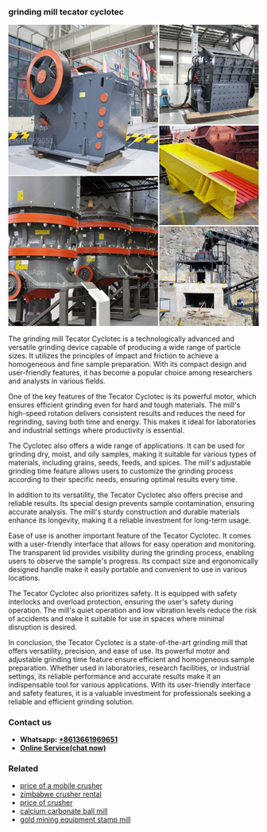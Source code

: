 <h3>grinding mill tecator cyclotec</h3><img src='1704791622.jpg' alt=''><p>The grinding mill Tecator Cyclotec is a technologically advanced and versatile grinding device capable of producing a wide range of particle sizes. It utilizes the principles of impact and friction to achieve a homogeneous and fine sample preparation. With its compact design and user-friendly features, it has become a popular choice among researchers and analysts in various fields.</p><p>One of the key features of the Tecator Cyclotec is its powerful motor, which ensures efficient grinding even for hard and tough materials. The mill's high-speed rotation delivers consistent results and reduces the need for regrinding, saving both time and energy. This makes it ideal for laboratories and industrial settings where productivity is essential.</p><p>The Cyclotec also offers a wide range of applications. It can be used for grinding dry, moist, and oily samples, making it suitable for various types of materials, including grains, seeds, feeds, and spices. The mill's adjustable grinding time feature allows users to customize the grinding process according to their specific needs, ensuring optimal results every time.</p><p>In addition to its versatility, the Tecator Cyclotec also offers precise and reliable results. Its special design prevents sample contamination, ensuring accurate analysis. The mill's sturdy construction and durable materials enhance its longevity, making it a reliable investment for long-term usage.</p><p>Ease of use is another important feature of the Tecator Cyclotec. It comes with a user-friendly interface that allows for easy operation and monitoring. The transparent lid provides visibility during the grinding process, enabling users to observe the sample's progress. Its compact size and ergonomically designed handle make it easily portable and convenient to use in various locations.</p><p>The Tecator Cyclotec also prioritizes safety. It is equipped with safety interlocks and overload protection, ensuring the user's safety during operation. The mill's quiet operation and low vibration levels reduce the risk of accidents and make it suitable for use in spaces where minimal disruption is desired.</p><p>In conclusion, the Tecator Cyclotec is a state-of-the-art grinding mill that offers versatility, precision, and ease of use. Its powerful motor and adjustable grinding time feature ensure efficient and homogeneous sample preparation. Whether used in laboratories, research facilities, or industrial settings, its reliable performance and accurate results make it an indispensable tool for various applications. With its user-friendly interface and safety features, it is a valuable investment for professionals seeking a reliable and efficient grinding solution.</p><h3>Contact us</h3><ul><li><strong>Whatsapp:&nbsp;<a href="https://wa.me/8613661969651">+8613661969651</a></strong></li><li><a href="https://swt.shibang-china.com/?git&amp;zhl&amp;grinding mill tecator cyclotec"><strong>Online Service(chat now)</strong></a></li></ul><h3>Related</h3><ul><li><a href='price of a mobile crusher.md'>price of a mobile crusher</a></li><li><a href='zimbabwe crusher rental.md'>zimbabwe crusher rental</a></li><li><a href='price of crusher.md'>price of crusher</a></li><li><a href='calcium carbonate ball mill.md'>calcium carbonate ball mill</a></li><li><a href='gold mining equipment stamp mill.md'>gold mining equipment stamp mill</a></li></ul>